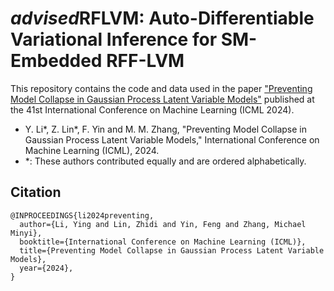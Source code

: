 # *advised*RFLVM: Auto-Differentiable Variational Inference for SM-Embedded RFF-LVM

This repository contains the code and data used in the paper ["Preventing Model Collapse in Gaussian Process Latent Variable Models"](https://arxiv.org/abs/2404.01697) published at the 41st International Conference on Machine Learning (ICML 2024).
- Y. Li*, Z. Lin*, F. Yin and M. M. Zhang, "Preventing Model Collapse in Gaussian Process Latent Variable Models," International Conference on Machine Learning (ICML), 2024.
- *: These authors contributed equally and are ordered alphabetically.

## Citation
```
@INPROCEEDINGS{li2024preventing,  
  author={Li, Ying and Lin, Zhidi and Yin, Feng and Zhang, Michael Minyi},  
  booktitle={International Conference on Machine Learning (ICML)},   
  title={Preventing Model Collapse in Gaussian Process Latent Variable Models},   
  year={2024},  
}
```
